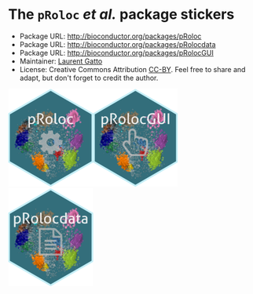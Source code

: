 # The `pRoloc` *et al.* package stickers

* Package URL: http://bioconductor.org/packages/pRoloc
* Package URL: http://bioconductor.org/packages/pRolocdata
* Package URL: http://bioconductor.org/packages/pRolocGUI
* Maintainer: [Laurent Gatto](https://github.com/lgatto/)
* License: Creative Commons Attribution
  [CC-BY](https://creativecommons.org/licenses/by/2.0/). Feel free to
  share and adapt, but don't forget to credit the author.

<img src="./pRoloc.png" height="200"><img src="./pRolocGUI.png" height="200"><img src="./pRolocdata.png" height="200">


